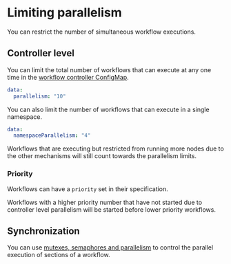 # Limiting parallelism

You can restrict the number of simultaneous workflow executions.

## Controller level

You can limit the total number of workflows that can execute at any one time in the [workflow controller ConfigMap](./workflow-controller-configmap.yaml).

```yaml
data:
  parallelism: "10"
```

You can also limit the number of workflows that can execute in a single namespace.

```yaml
data:
  namespaceParallelism: "4"
```

Workflows that are executing but restricted from running more nodes due to the other mechanisms will still count towards the parallelism limits.

### Priority

Workflows can have a `priority` set in their specification.

Workflows with a higher priority number that have not started due to controller level parallelism will be started before lower priority workflows.

## Synchronization

You can use [mutexes, semaphores and parallelism](./synchronization.md) to control the parallel execution of sections of a workflow.
